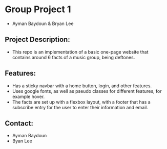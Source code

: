 # Group Project 1
- Ayman Baydoun & Bryan Lee

## Project Description:
- This repo is an implementation of a basic one-page website that contains around 6 facts of a music group, being deftones.

## Features:
- Has a sticky navbar with a home button, login, and other features.
- Uses google fonts, as well as pseudo classes for different features, for example hover.
- The facts are set up with a flexbox layout, with a footer that has a subscribe entry for the user to enter their information and email.

## Contact:
- Ayman Baydoun
- Byan Lee
